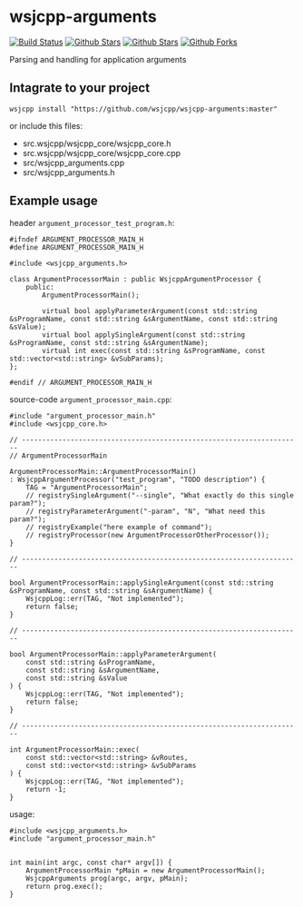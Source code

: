 # wsjcpp-arguments

[![Build Status](https://api.travis-ci.com/wsjcpp/wsjcpp-arguments.svg?branch=master)](https://travis-ci.com/wsjcpp/wsjcpp-arguments) [![Github Stars](https://img.shields.io/github/stars/wsjcpp/wsjcpp-arguments.svg?label=github%20%E2%98%85)](https://github.com/wsjcpp/wsjcpp-arguments/stargazers) [![Github Stars](https://img.shields.io/github/contributors/wsjcpp/wsjcpp-arguments.svg)](https://github.com/wsjcpp/wsjcpp-arguments/) [![Github Forks](https://img.shields.io/github/forks/wsjcpp/wsjcpp-arguments.svg?label=github%20forks)](https://github.com/wsjcpp/wsjcpp-arguments/network/members)

Parsing and handling for application arguments

## Intagrate to your project

```
wsjcpp install "https://github.com/wsjcpp/wsjcpp-arguments:master"
```

or include this files:

* src.wsjcpp/wsjcpp_core/wsjcpp_core.h
* src.wsjcpp/wsjcpp_core/wsjcpp_core.cpp
* src/wsjcpp_arguments.cpp
* src/wsjcpp_arguments.h

## Example usage

header `argument_processor_test_program.h`:
```
#ifndef ARGUMENT_PROCESSOR_MAIN_H
#define ARGUMENT_PROCESSOR_MAIN_H

#include <wsjcpp_arguments.h>

class ArgumentProcessorMain : public WsjcppArgumentProcessor {
    public:
        ArgumentProcessorMain();

        virtual bool applyParameterArgument(const std::string &sProgramName, const std::string &sArgumentName, const std::string &sValue);
        virtual bool applySingleArgument(const std::string &sProgramName, const std::string &sArgumentName);
        virtual int exec(const std::string &sProgramName, const std::vector<std::string> &vSubParams);
};

#endif // ARGUMENT_PROCESSOR_MAIN_H
``` 

source-code `argument_processor_main.cpp`:

```
#include "argument_processor_main.h"
#include <wsjcpp_core.h>

// ---------------------------------------------------------------------
// ArgumentProcessorMain

ArgumentProcessorMain::ArgumentProcessorMain() 
: WsjcppArgumentProcessor("test_program", "TODO description") {
    TAG = "ArgumentProcessorMain";
    // registrySingleArgument("--single", "What exactly do this single param?");
    // registryParameterArgument("-param", "N", "What need this param?");
    // registryExample("here example of command");
    // registryProcessor(new ArgumentProcessorOtherProcessor());
}

// ---------------------------------------------------------------------

bool ArgumentProcessorMain::applySingleArgument(const std::string &sProgramName, const std::string &sArgumentName) {
    WsjcppLog::err(TAG, "Not implemented");
    return false;
}

// ---------------------------------------------------------------------

bool ArgumentProcessorMain::applyParameterArgument(
    const std::string &sProgramName, 
    const std::string &sArgumentName, 
    const std::string &sValue
) {
    WsjcppLog::err(TAG, "Not implemented");
    return false;
}

// ---------------------------------------------------------------------

int ArgumentProcessorMain::exec(
    const std::vector<std::string> &vRoutes,
    const std::vector<std::string> &vSubParams
) {
    WsjcppLog::err(TAG, "Not implemented");
    return -1; 
}
```

usage:
```
#include <wsjcpp_arguments.h>
#include "argument_processor_main.h"


int main(int argc, const char* argv[]) {
    ArgumentProcessorMain *pMain = new ArgumentProcessorMain();
    WsjcppArguments prog(argc, argv, pMain);
    return prog.exec();
}
```
